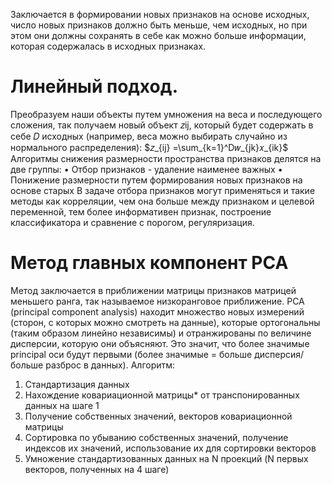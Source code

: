 

Заключается в формировании новых признаков на основе исходных, число новых признаков
должно быть меньше, чем исходных, но при этом они должны сохранять в себе как можно больше информации, которая содержалась в исходных признаках.
# Линейный подход.

Преобразуем наши объекты путем умножения на веса и последующего сложения, так получаем новый объект 𝑧ij, который будет содержать в себе 𝐷 исходных (например, веса можно выбирать случайно из нормального распределения):
$𝑧_{ij} =\sum_{k=1}^D𝑤_{jk}𝑥_{ik}$
Алгоритмы снижения размерности пространства признаков делятся на две группы:
• Отбор признаков - удаление наименее важных
• Понижение размерности путем формирования новых признаков на основе старых
В задаче отбора признаков могут применяться и такие методы как корреляции, чем она больше между признаком и целевой переменной, тем более информативен признак, построение классификатора и сравнение с порогом, регуляризация.

# Метод главных компонент PCA

Метод заключается в приближении матрицы признаков матрицей меньшего ранга, так
называемое низкоранговое приближение.
PCA (principal component analysis) находит множество новых измерений (сторон, с которых можно смотреть на данные), которые ортогональны (таким образом линейно независимы) и отранжированы по величине дисперсии, которую они объясняют.
Это значит, что более значимые principal оси будут первыми (более значимые = больше дисперсия/больше разброс в данных).
Алгоритм:
1) Стандартизация данных
2) Нахождение ковариационной матрицы* от транспонированных данных на шаге 1
3) Получение собственных значений, векторов ковариационной матрицы
4) Сортировка по убыванию собственных значений, получение индексов их значений, использование их для сортировки векторов
5) Умножение стандартизованных данных на N проекций (N первых векторов,
полученных на 4 шаге)